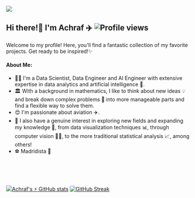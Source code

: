 ![](Banner_v2.gif)

## Hi there!👋 I'm Achraf ✈️ ![Profile views](https://komarev.com/ghpvc/?username=achrafkr&style=flat)

Welcome to my profile! Here, you'll find a fantastic collection of my favorite projects. Get ready to be inspired!✨

#### About Me:
- :man_office_worker: I'm a Data Scientist, Data Engineer and AI Engineer with extensive expertise in data analytics and artificial intelligence 🤖. <br>
- :classical_building: With a background in mathematics, I like to think about new ideas :bulb: and break down complex problems 📝 into more manageable parts and find a flexible way to solve them. 
- :heart_eyes: I'm passionate about aviation ✈️.
- :thought_balloon: I also have a genuine interest in exploring new fields and expanding my knowledge :brain:, from data visualization techniques :bar_chart:, through computer vision 👨‍🔬, to the more traditional statistical analysis 📈, among others!
- :soccer: Madridista 🤍


<br>
<br>
<br>

[![Achraf's :zap: GitHub stats](https://github-readme-stats.vercel.app/api?username=achrafkr&show_icons=true&icon_color=e3b115&rank_icon=github&bg_color=45,159dc4,3678c8,7755ca&title_color=e3b115&text_color=ffffff&card_width=380)](https://github.com/achrafkr/github-readme-stats)
[![GitHub Streak](https://github-readme-streak-stats.herokuapp.com/?user=achrafkr&theme=ambient-gradient&card_width=380&card_height=150)](https://git.io/streak-stats)

<!--"bg_colors": a163f0,e3b115,f7a51d,e4ee95,34c1ee,d979c0,8b34f9
    "streak themes":algolia,sunset-gradient,ocean-gradient,ambient-gradient-->
<!--
[![Top Langs](https://github-readme-stats.vercel.app/api/top-langs/?username=achrafkr&layout=donut)](https://github.com/achrafkr/github-readme-stats)
-->

<!-- 
**achrafkr/achrafkr** is a ✨ _special_ ✨ repository because its `README.md` (this file) appears on your GitHub profile.

Here are some ideas to get you started:

- 🔭 I’m currently working on ...
- 🌱 I’m currently learning ...
- 👯 I’m looking to collaborate on ...
- 🤔 I’m looking for help with ...
- 💬 Ask me about ...
- 📫 How to reach me: ...
- 😄 Pronouns: ...
- ⚡ Fun fact: ...
-->

